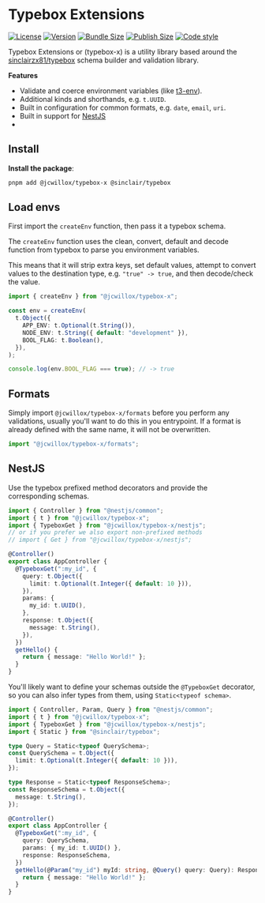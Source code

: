 # Typebox Extensions

[![License](https://img.shields.io/github/license/jcwillox/typebox-x?style=flat-square)](https://github.com/jcwillox/typebox-x/blob/main/LICENSE)
[![Version](https://img.shields.io/npm/v/typebox-x?style=flat-square)](https://www.npmjs.com/package/typebox-x)
[![Bundle Size](https://img.shields.io/bundlephobia/minzip/typebox-x?style=flat-square)](https://bundlephobia.com/package/typebox-x)
[![Publish Size](https://flat.badgen.net/packagephobia/publish/typebox-x)](https://packagephobia.com/result?p=typebox-x)
[![Code style](https://img.shields.io/badge/code_style-prettier-ff69b4.svg?style=flat-square)](https://github.com/prettier/prettier)

Typebox Extensions or (typebox-x) is a utility library based around the [sinclairzx81/typebox](https://github.com/sinclairzx81/typebox) schema builder and validation library.

**Features**

- Validate and coerce environment variables (like [t3-env](https://env.t3.gg/docs/introduction)).
- Additional kinds and shorthands, e.g. `t.UUID`.
- Built in configuration for common formats, e.g. `date`, `email`, `uri`.
- Built in support for [NestJS](https://nestjs.com)
-

## Install

**Install the package**:

```bash
pnpm add @jcwillox/typebox-x @sinclair/typebox
```

## Load envs

First import the `createEnv` function, then pass it a typebox schema.

The `createEnv` function uses the clean, convert, default and decode function from typebox to parse you environment variables.

This means that it will strip extra keys, set default values, attempt to convert values to the destination type, e.g. `"true" -> true`, and then decode/check the value.

```ts
import { createEnv } from "@jcwillox/typebox-x";

const env = createEnv(
  t.Object({
    APP_ENV: t.Optional(t.String()),
    NODE_ENV: t.String({ default: "development" }),
    BOOL_FLAG: t.Boolean(),
  }),
);

console.log(env.BOOL_FLAG === true); // -> true
```

## Formats

Simply import `@jcwillox/typebox-x/formats` before you perform any validations, usually you'll want to do this in you entrypoint. If a format is already defined with the same name, it will not be overwritten.

```ts
import "@jcwillox/typebox-x/formats";
```

## NestJS

Use the typebox prefixed method decorators and provide the corresponding schemas.

```ts
import { Controller } from "@nestjs/common";
import { t } from "@jcwillox/typebox-x";
import { TypeboxGet } from "@jcwillox/typebox-x/nestjs";
// or if you prefer we also export non-prefixed methods
// import { Get } from "@jcwillox/typebox-x/nestjs";

@Controller()
export class AppController {
  @TypeboxGet(":my_id", {
    query: t.Object({
      limit: t.Optional(t.Integer({ default: 10 })),
    }),
    params: {
      my_id: t.UUID(),
    },
    response: t.Object({
      message: t.String(),
    }),
  })
  getHello() {
    return { message: "Hello World!" };
  }
}
```

You'll likely want to define your schemas outside the `@TypeboxGet` decorator, so you can also infer types from them,
using `Static<typeof schema>`.

```ts
import { Controller, Param, Query } from "@nestjs/common";
import { t } from "@jcwillox/typebox-x";
import { TypeboxGet } from "@jcwillox/typebox-x/nestjs";
import { Static } from "@sinclair/typebox";

type Query = Static<typeof QuerySchema>;
const QuerySchema = t.Object({
  limit: t.Optional(t.Integer({ default: 10 })),
});

type Response = Static<typeof ResponseSchema>;
const ResponseSchema = t.Object({
  message: t.String(),
});

@Controller()
export class AppController {
  @TypeboxGet(":my_id", {
    query: QuerySchema,
    params: { my_id: t.UUID() },
    response: ResponseSchema,
  })
  getHello(@Param("my_id") myId: string, @Query() query: Query): Response {
    return { message: "Hello World!" };
  }
}
```
